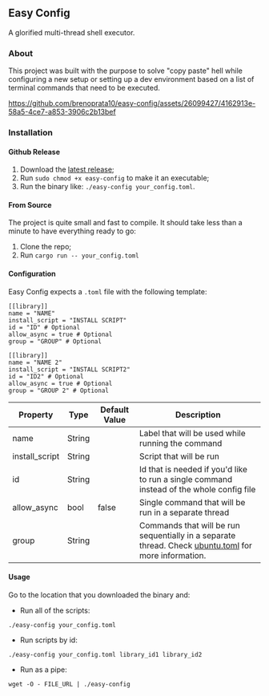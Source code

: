 ## Easy Config

A glorified multi-thread shell executor.

### About

This project was built with the purpose to solve "copy paste" hell while configuring a new setup or setting up a dev environment based on a list of terminal commands that need to be executed.

https://github.com/brenoprata10/easy-config/assets/26099427/4162913e-58a5-4ce7-a853-3906c2b13bef

### Installation

#### Github Release

1. Download the [latest release](https://github.com/brenoprata10/easy-config/releases/latest);
2. Run `sudo chmod +x easy-config` to make it an executable;
3. Run the binary like: `./easy-config your_config.toml`.

#### From Source

The project is quite small and fast to compile. It should take less than a minute to have everything ready to go:

1. Clone the repo;
2. Run `cargo run -- your_config.toml`

#### Configuration

Easy Config expects a `.toml` file with the following template:

```
[[library]]
name = "NAME"
install_script = "INSTALL SCRIPT"
id = "ID" # Optional
allow_async = true # Optional 
group = "GROUP" # Optional

[[library]]
name = "NAME 2"
install_script = "INSTALL SCRIPT2"
id = "ID2" # Optional
allow_async = true # Optional 
group = "GROUP 2" # Optional
```

| Property | Type | Default Value | Description |
|---|---|---|---|
| name | String |  | Label that will be used while running the command |
| install_script | String |  | Script that will be run |
| id | String |  | Id that is needed if you'd like to run a single command instead of the whole config file |
| allow_async | bool | false | Single command that will be run in a separate thread |
| group | String |  | Commands that will be run sequentially in a separate thread. Check [ubuntu.toml](https://github.com/brenoprata10/easy-config/blob/main/ubuntu.toml) for more information. |

#### Usage

Go to the location that you downloaded the binary and:

- Run all of the scripts:

```
./easy-config your_config.toml
```

- Run scripts by id:

```
./easy-config your_config.toml library_id1 library_id2
```

- Run as a pipe:

```
wget -O - FILE_URL | ./easy-config
```
